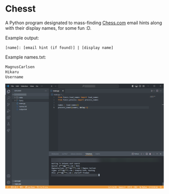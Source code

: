 # Chesst

A Python program designated to mass-finding [Chess.com](https://chess.com/) email hints along with their display names, for some fun :D.

Example output:
```
[name]: [email hint (if found)] | [display name]
```
Example names.txt:
```
MagnusCarlsen
Hikaru
Username
```

![Example](https://raw.githubusercontent.com/cantwont/chesst/main/example.png)
